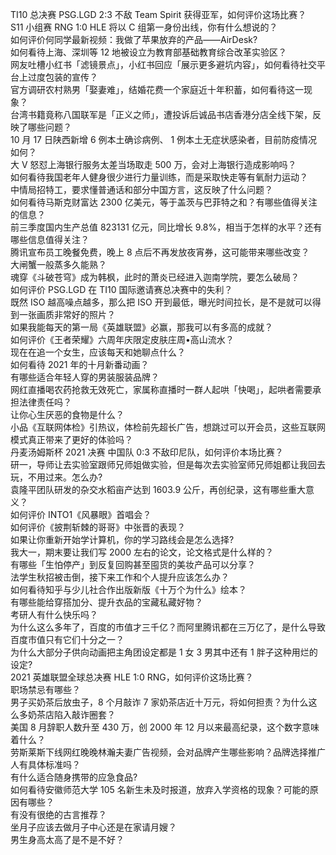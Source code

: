 TI10 总决赛 PSG.LGD 2:3 不敌 Team Spirit 获得亚军，如何评价这场比赛？  
S11 小组赛 RNG 1:0 HLE 将以 C 组第一身份出线，你有什么想说的？  
如何评价何同学最新视频：我做了苹果放弃的产品——AirDesk?  
如何看待上海、深圳等 12 地被设立为教育部基础教育综合改革实验区？  
网友吐槽小红书「滤镜景点」，小红书回应「展示更多避坑内容」，如何看待社交平台上过度包装的宣传？  
官方调研农村熟男「娶妻难」，结婚花费一个家庭近十年积蓄，如何看待这一现象？  
台湾书籍竟称八国联军是「正义之师」，遭投诉后诚品书店香港分店全线下架，反映了哪些问题？  
10 月 17 日陕西新增 6 例本土确诊病例、 1 例本土无症状感染者，目前防疫情况如何？  
大 V 怒怼上海银行服务太差当场取走 500 万，会对上海银行造成影响吗？  
如何看待我国老年人健身很少进行力量训练，而是采取快走等有氧耐力运动？  
中情局招特工，要求懂普通话和部分中国方言，这反映了什么问题？  
如何看待马斯克财富达 2300 亿美元，等于盖茨与巴菲特之和？有哪些值得关注的信息？  
前三季度国内生产总值 823131 亿元，同比增长 9.8%，相当于怎样的水平？还有哪些信息值得关注？  
腾讯宣布员工晚餐免费，晚上 8 点后不再发放夜宵券，这可能带来哪些改变？  
大闸蟹一般蒸多久能熟？  
魂穿《斗破苍穹》成为韩枫，此时的萧炎已经进入迦南学院，要怎么破局？  
如何评价 PSG.LGD 在 TI10 国际邀请赛总决赛中的失利？  
既然 ISO 越高噪点越多，那么把 ISO 开到最低，曝光时间拉长，是不是就可以得到一张画质非常好的照片？  
如果我能每天的第一局《英雄联盟》必赢，那我可以有多高的成就？  
如何评价《王者荣耀》六周年庆限定皮肤庄周•高山流水？  
现在在追一个女生，应该每天和她聊点什么？  
如何看待 2021 年的十月新番动画？  
有哪些适合年轻人穿的男装服装品牌？  
网红直播喝农药抢救无效死亡，家属称直播时一群人起哄「快喝」，起哄者需要承担法律责任吗？  
让你心生厌恶的食物是什么？  
小品《互联网体检》引热议，体检前先超长广告，想跳过可以开会员，这些互联网模式真正带来了更好的体验吗？  
丹麦汤姆斯杯 2021 决赛 中国队 0:3 不敌印尼队，如何评价本场比赛？  
研一，导师让去实验室跟师兄师姐做实验，但是每次去实验室师兄师姐都让我回去玩，不用过来。怎么办?  
袁隆平团队研发的杂交水稻亩产达到 1603.9 公斤，再创纪录，这有哪些重大意义？  
如何评价 INTO1《风暴眼》首唱会？  
如何评价《披荆斩棘的哥哥》中张晋的表现？  
如果让你重新开始学计算机，你的学习路线会是怎么选择?  
我大一，期末要让我们写 2000 左右的论文，论文格式是什么样的？  
有哪些「生怕停产」到反复回购甚至囤货的美妆产品可以分享？  
法学生秋招被击倒，接下来工作和个人提升应该怎么办？  
如何看待知乎与少儿社合作出版新版《十万个为什么》绘本？  
有哪些能给穿搭加分、提升衣品的宝藏私藏好物？  
考研人有什么快乐吗？  
为什么这么多年了，百度的市值才三千亿？而阿里腾讯都在三万亿了，是什么导致百度市值只有它们十分之一？  
为什么大部分子供向动画把主角团设定都是 1 女 3 男其中还有 1 胖子这种用烂的设定?  
2021 英雄联盟全球总决赛 HLE 1:0 RNG，如何评价这场比赛？  
职场禁忌有哪些？  
男子买奶茶后放虫子，8 个月敲诈 7 家奶茶店近十万元，将如何担责？为什么这么多奶茶店陷入敲诈圈套？  
美国 8 月辞职人数升至 430 万，创 2000 年 12 月以来最高纪录，这个数字意味着什么？  
劳斯莱斯下线网红晚晚林瀚夫妻广告视频，会对品牌产生哪些影响？品牌选择推广人有具体标准吗？  
有什么适合随身携带的应急食品?  
如何看待安徽师范大学 105 名新生未及时报道，放弃入学资格的现象？可能的原因有哪些？  
有没有很绝的古言推荐？  
坐月子应该去做月子中心还是在家请月嫂？  
男生身高太高了是不是不好？  
